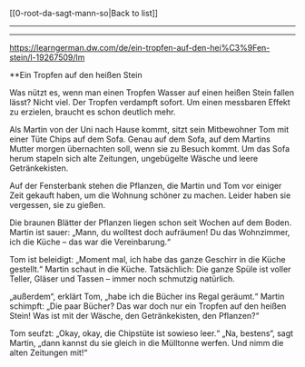 [[0-root-da-sagt-mann-so|Back to list]]

---
---

https://learngerman.dw.com/de/ein-tropfen-auf-den-hei%C3%9Fen-stein/l-19267509/lm

**Ein Tropfen auf den heißen Stein  
  
Was nützt es, wenn man einen Tropfen Wasser auf einen heißen Stein fallen lässt? Nicht viel. Der Tropfen verdampft sofort. Um einen messbaren Effekt zu erzielen, braucht es schon deutlich mehr.
  
Als Martin von der Uni nach Hause kommt, sitzt sein Mitbewohner Tom mit einer Tüte Chips auf dem Sofa. Genau auf dem Sofa, auf dem Martins Mutter morgen übernachten soll, wenn sie zu Besuch kommt. Um das Sofa herum stapeln sich alte Zeitungen, ungebügelte Wäsche und leere Getränkekisten. 

Auf der Fensterbank stehen die Pflanzen, die Martin und Tom vor einiger Zeit gekauft haben, um die Wohnung schöner zu machen. Leider haben sie vergessen, sie zu gießen. 

Die braunen Blätter der Pflanzen liegen schon seit Wochen auf dem Boden. Martin ist sauer: „Mann, du wolltest doch aufräumen! Du das Wohnzimmer, ich die Küche – das war die Vereinbarung.“ 

Tom ist beleidigt: „Moment mal, ich habe das ganze Geschirr in die Küche gestellt.“ 
Martin schaut in die Küche. Tatsächlich: Die ganze Spüle ist voller Teller, Gläser und Tassen – immer noch schmutzig natürlich. 

„außerdem“, erklärt Tom, „habe ich die Bücher ins Regal geräumt.“ 
Martin schimpft: „Die paar Bücher? Das war doch nur ein Tropfen auf den heißen Stein! Was ist mit der Wäsche, den Getränkekisten, den Pflanzen?“ 

Tom seufzt: „Okay, okay, die Chipstüte ist sowieso leer.“ 
„Na, bestens“, sagt Martin, „dann kannst du sie gleich in die Mülltonne werfen. Und nimm die alten Zeitungen mit!“